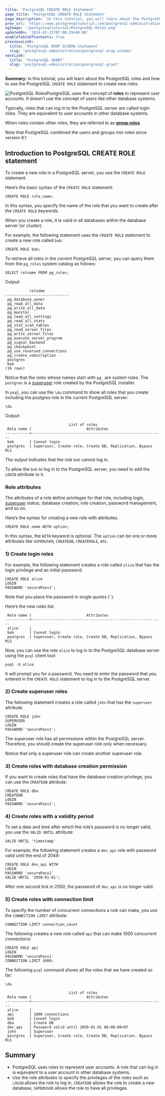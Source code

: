 ```yaml
---
title: 'PostgreSQL CREATE ROLE Statement'
page_title: 'PostgreSQL CREATE ROLE Statement'
page_description: 'In this tutorial, you will learn about the PostgreSQL roles concept and how to use PostgreSQL create role statement to create roles.'
prev_url: 'https://www.postgresqltutorial.com/postgresql-administration/postgresql-roles/'
ogImage: '/postgresqltutorial/PostgreSQL-Roles.png'
updatedOn: '2024-02-22T07:00:29+00:00'
enableTableOfContents: true
previousLink:
  title: 'PostgreSQL DROP SCHEMA Statement'
  slug: 'postgresql-administration/postgresql-drop-schema'
nextLink:
  title: 'PostgreSQL GRANT'
  slug: 'postgresql-administration/postgresql-grant'
---
```


**Summary**: in this tutorial, you will learn about the PostgreSQL roles and how to use the PostgreSQL `CREATE ROLE` statement to create new roles.

![PostgreSQL Roles](/postgresqltutorial/PostgreSQL-Roles.png?alignright)PostgreSQL uses the concept of **roles** to represent user accounts. It doesn’t use the concept of users like other database systems.

Typically, roles that can log in to the PostgreSQL server are called login roles. They are equivalent to user accounts in other database systems.

When roles contain other roles, they are referred to as **[group roles](postgresql-role-membership)**.

Note that PostgreSQL combined the users and groups into roles since version 8\.1

## Introduction to PostgreSQL CREATE ROLE statement

To create a new role in a PostgreSQL server, you use the `CREATE ROLE` statement.

Here’s the basic syntax of the `CREATE ROLE` statement:

```pgsqlsqlsql
CREATE ROLE role_name;
```

In this syntax, you specify the name of the role that you want to create after the `CREATE ROLE` keywords.

When you create a role, it is valid in all databases within the database server (or cluster).

For example, the following statement uses the `CREATE ROLE` statement to create a new role called `bob`:

```pgsql
CREATE ROLE bob;
```

To retrieve all roles in the current PostgreSQL server, you can query them from the `pg_roles` system catalog as follows:

```pgsql
SELECT rolname FROM pg_roles;
```

Output:

```pgsql
           rolname
-----------------------------
 pg_database_owner
 pg_read_all_data
 pg_write_all_data
 pg_monitor
 pg_read_all_settings
 pg_read_all_stats
 pg_stat_scan_tables
 pg_read_server_files
 pg_write_server_files
 pg_execute_server_program
 pg_signal_backend
 pg_checkpoint
 pg_use_reserved_connections
 pg_create_subscription
 postgres
 bob
(16 rows)
```

Notice that the roles whose names start with `pg_` are system roles. The `postgres` is a [superuser](create-superuser-postgresql) role created by the PostgreSQL installer.

In `psql`, you can use the `\du` command to show all roles that you create including the postgres role in the current PostgreSQL server:

```pgsql
\du
```

Output:

```shell
                             List of roles
 Role name |                         Attributes
-----------+------------------------------------------------------------
 bob       | Cannot login
 postgres  | Superuser, Create role, Create DB, Replication, Bypass RLS
```

The output indicates that the role `bob` cannot log in.

To allow the `bob` to log in to the PostgreSQL server, you need to add the `LOGIN` attribute to it.

### Role attributes

The attributes of a role define privileges for that role, including login, [superuser](create-superuser-postgresql) status, database creation, role creation, password management, and so on.

Here’s the syntax for creating a new role with attributes.

```pgsql
CREATE ROLE name WITH option;
```

In this syntax, the `WITH` keyword is optional. The `option` can be one or more attributes like `SUPERUSER`, `CREATEDB`, `CREATEROLE`, etc.

### 1\) Create login roles

For example, the following statement creates a role called `alice` that has the login privilege and an initial password:

```pgsql
CREATE ROLE alice
LOGIN
PASSWORD 'securePass1';
```

Note that you place the password in single quotes (`'`).

Here’s the new roles list:

```shell
 Role name |                         Attributes
-----------+------------------------------------------------------------
 alice     |
 bob       | Cannot login
 postgres  | Superuser, Create role, Create DB, Replication, Bypass RLS
```

Now, you can use the role `alice` to log in to the PostgreSQL database server using the `psql` client tool:

```
psql -U alice
```

It will prompt you for a password. You need to enter the password that you entered in the `CREATE ROLE` statement to log in to the PostgreSQL server.

### 2\) Create superuser roles

The following statement creates a role called `john` that has the `superuser` attribute.

```pgsql
CREATE ROLE john
SUPERUSER
LOGIN
PASSWORD 'securePass1';
```

The superuser role has all permissions within the PostgreSQL server. Therefore, you should create the superuser role only when necessary.

Notice that only a superuser role can create another superuser role.

### 3\) Create roles with database creation permission

If you want to create roles that have the database creation privilege, you can use the `CREATEDB` attribute:

```
CREATE ROLE dba
CREATEDB
LOGIN
PASSWORD 'securePass1';
```

### 4\) Create roles with a validity period

To set a date and time after which the role’s password is no longer valid, you use the `VALID UNTIL` attribute:

```pgsql
VALID UNTIL 'timestamp'
```

For example, the following statement creates a `dev_api` role with password valid until the end of 2049:

```
CREATE ROLE dev_api WITH
LOGIN
PASSWORD 'securePass1'
VALID UNTIL '2050-01-01';
```

After one second tick in 2050, the password of `dev_api` is no longer valid.

### 5\) Create roles with connection limit

To specify the number of concurrent connections a role can make, you use the `CONNECTION LIMIT` attribute:

```pgsql
CONNECTION LIMIT connection_count
```

The following creates a new role called `api` that can make 1000 concurrent connections:

```pgsql
CREATE ROLE api
LOGIN
PASSWORD 'securePass1'
CONNECTION LIMIT 1000;
```

The following `psql` command shows all the roles that we have created so far:

```shell
\du
```

```shell
                             List of roles
 Role name |                         Attributes
-----------+------------------------------------------------------------
 alice     |
 api       | 1000 connections
 bob       | Cannot login
 dba       | Create DB
 dev_api   | Password valid until 2050-01-01 00:00:00+07
 john      | Superuser
 postgres  | Superuser, Create role, Create DB, Replication, Bypass RLS
```

## Summary

- PostgreSQL uses roles to represent user accounts. A role that can log in is equivalent to a user account in other database systems.
- Use the role attributes to specify the privileges of the roles such as `LOGIN` allows the role to log in, `CREATEDB` allows the role to create a new database, `SUPERUSER` allows the role to have all privileges.
